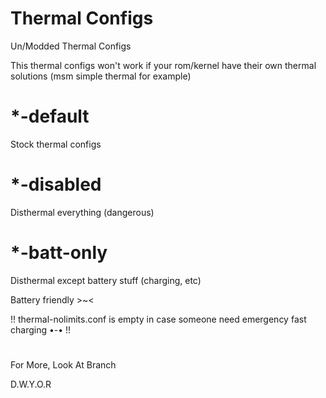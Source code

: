 # Thermal Configs
Un/Modded Thermal Configs

This thermal configs won't work if your rom/kernel have their own thermal solutions (msm simple thermal for example)

# *-default
Stock thermal configs

# *-disabled
Disthermal everything (dangerous)

# *-batt-only
Disthermal except battery stuff (charging, etc)

Battery friendly  >~<

!! thermal-nolimits.conf is empty in case someone need emergency fast charging •-• !!

#

For More, Look At Branch 

D.W.Y.O.R
